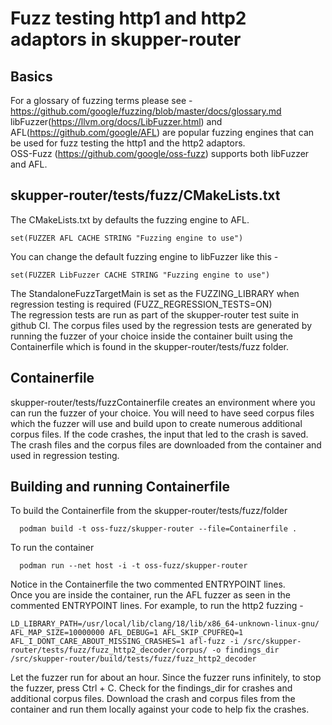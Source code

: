 # Fuzz testing http1 and http2 adaptors in skupper-router

## Basics

For a glossary of fuzzing terms please see - https://github.com/google/fuzzing/blob/master/docs/glossary.md<br/>
libFuzzer(https://llvm.org/docs/LibFuzzer.html) and AFL(https://github.com/google/AFL) are popular fuzzing engines that can be used for fuzz testing the http1 and the http2 adaptors.<br/>
OSS-Fuzz (https://github.com/google/oss-fuzz) supports both libFuzzer and AFL.
 
## skupper-router/tests/fuzz/CMakeLists.txt 
The CMakeLists.txt by defaults the fuzzing engine to AFL.<br/>
```
set(FUZZER AFL CACHE STRING "Fuzzing engine to use")
```
You can change the default fuzzing engine to libFuzzer like this - <br/>
```
set(FUZZER LibFuzzer CACHE STRING "Fuzzing engine to use")
```
The StandaloneFuzzTargetMain is set as the FUZZING_LIBRARY when regression testing is required (FUZZ_REGRESSION_TESTS=ON)<br/>
The regression tests are run as part of the skupper-router test suite in github CI.
The corpus files used by the regression tests are generated by running the fuzzer of your choice inside the container built using the Containerfile which is found in the skupper-router/tests/fuzz folder.
 
## Containerfile

skupper-router/tests/fuzzContainerfile creates an environment where you can run the fuzzer of your choice. You will need to have seed corpus files which the fuzzer will use and build upon to create numerous additional corpus files.
If the code crashes, the input that led to the crash is saved. The crash files and the corpus files are downloaded from the container and used in regression testing.

## Building and running Containerfile
To build the Containerfile from the skupper-router/tests/fuzz/folder<br/>
```
  podman build -t oss-fuzz/skupper-router --file=Containerfile . 
```
To run the container<br/>
```
  podman run --net host -i -t oss-fuzz/skupper-router
```

Notice in the Containerfile the two commented ENTRYPOINT lines.<br/>
Once you are inside the container, run the AFL fuzzer as seen in the commented ENTRYPOINT lines. For example, to run the http2 fuzzing - <br/>
```
LD_LIBRARY_PATH=/usr/local/lib/clang/18/lib/x86_64-unknown-linux-gnu/ AFL_MAP_SIZE=10000000 AFL_DEBUG=1 AFL_SKIP_CPUFREQ=1 AFL_I_DONT_CARE_ABOUT_MISSING_CRASHES=1 afl-fuzz -i /src/skupper-router/tests/fuzz/fuzz_http2_decoder/corpus/ -o findings_dir /src/skupper-router/build/tests/fuzz/fuzz_http2_decoder
```
Let the fuzzer run for about an hour. Since the fuzzer runs infinitely, to stop the fuzzer, press Ctrl + C. Check for the findings_dir for crashes and additional corpus files. Download the crash and corpus files from the container and run them locally against your code to help fix the crashes.

